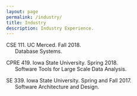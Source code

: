 ```yaml
---
layout: page
permalink: /industry/
title: Industry
description: Industry Experience.
---
```


CSE 111. UC Merced. Fall 2018. <br> &nbsp;&nbsp;&nbsp;&nbsp;&nbsp; Database Systems.

CPRE 419. Iowa State University. Spring 2018. <br> &nbsp;&nbsp;&nbsp;&nbsp;&nbsp; Software Tools for Large Scale Data Analysis.

SE 339. Iowa State University. Spring and Fall 2017. <br> &nbsp;&nbsp;&nbsp;&nbsp;&nbsp; Software Architecture and Design.

